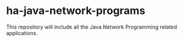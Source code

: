 # ha-java-network-programs
This repository will include all the Java Network Programming related applications.
